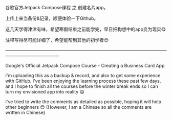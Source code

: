 谷歌官方Jetpack Compose课程 之 创建名片app。

上传上来当备份&记录，顺便体验一下Github。

这几天学得津津有味，希望寒假结束之前能学完，早日把构想中的app变为现实😋

注释写得尽可能详细了，希望能帮到其他的初学者😊

————————————————————————————————————————————————

Google's Official Jetpack Compose Course - Creating a Business Card App

I'm uploading this as a backup & record, and also to get some experience with GitHub. 
I've been enjoying the learning process these past few days, and I hope to finish all the courses before the winter break ends so I can turn my envisioned app into reality 😋

I've tried to write the comments as detailed as possible, hoping it will help other beginners 😊
(However, I am a Chinese so all the comments are written in Chinese)

